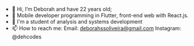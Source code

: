 - 👋 Hi, I’m Deborah and have 22 years old;
- 👀 Mobile developer programming in Flutter, front-end web with React.js.
- 🌱 I'm a student of analysis and systems development
- 📫 How to reach me: Email: deborahssoliveira@gmail.com 
Instagram: @dehcodes


